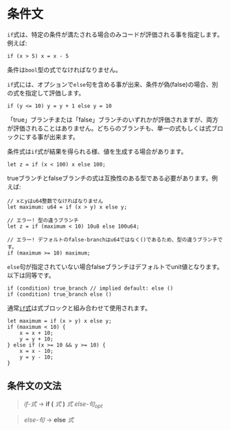 # 条件文

`if`式は、特定の条件が満たされる場合のみコードが評価される事を指定します。例えば:

```move
if (x > 5) x = x - 5
```

条件は`bool`型の式でなければなりません。

`if`式には、オプションで`else`句を含める事が出来、条件が偽(false)の場合、別の式を指定して評価します。

```move
if (y <= 10) y = y + 1 else y = 10
```

「true」ブランチまたは「false」ブランチのいずれかが評価されますが、両方が評価されることはありません。どちらのブランチも、単一の式もしくは式ブロックにする事が出来ます。

条件式は`if`式が結果を得られる様、値を生成する場合があります。

```move
let z = if (x < 100) x else 100;
```

trueブランチとfalseブランチの式は互換性のある型である必要があります。例えば:

```move
// xとyはu64整数でなければなりません 
let maximum: u64 = if (x > y) x else y;

// エラー! 型の違うブランチ
let z = if (maximum < 10) 10u8 else 100u64;

// エラー! デフォルトのfalse-branchはu64ではなく()であるため、型の違うブランチです。
if (maximum >= 10) maximum;
```

`else`句が指定されていない場合falseブランチはデフォルトでunit値となります。以下は同等です。

```move
if (condition) true_branch // implied default: else ()
if (condition) true_branch else ()
```

通常[`if`式](./conditionals.md)は式ブロックと組み合わせて使用​​されます。
 
```move
let maximum = if (x > y) x else y;
if (maximum < 10) {
    x = x + 10;
    y = y + 10;
} else if (x >= 10 && y >= 10) {
    x = x - 10;
    y = y - 10;
}
```

## 条件文の文法

> _if-式_ → **if (** _式_ **)** _式_ _else-句_<sub>_opt_</sub>

> _else-句_ → **else** _式_
